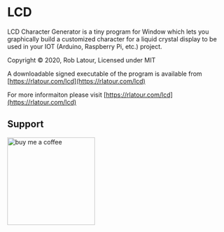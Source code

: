 ﻿# LCD
LCD Character Generator is a tiny program for Window which lets you graphically build a customized character for a liquid crystal display to be used in your IOT (Arduino, Raspberry Pi, etc.) project.

Copyright © 2020, Rob Latour, Licensed under MIT

A downloadable signed executable of the program is available from  [https://rlatour.com/lcd](https://rlatour.com/lcd)

For more informaiton please visit  [https://rlatour.com/lcd](https://rlatour.com/lcd)

## Support

[<img alt="buy me  a coffee" width="200px" src="https://cdn.buymeacoffee.com/buttons/v2/default-blue.png" />](https://www.buymeacoffee.com/roblatour)
